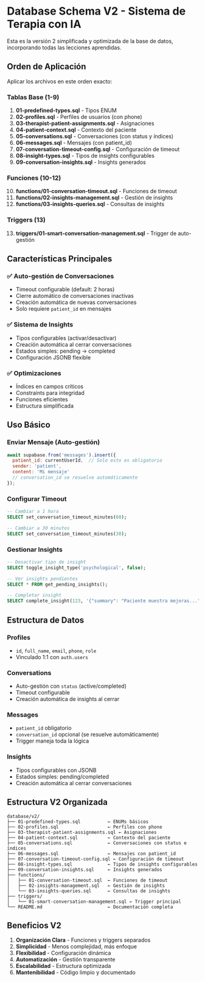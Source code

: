 # Database Schema V2 - Sistema de Terapia con IA

Esta es la versión 2 simplificada y optimizada de la base de datos, incorporando todas las lecciones aprendidas.

## Orden de Aplicación

Aplicar los archivos en este orden exacto:

### Tablas Base (1-9)
1. **01-predefined-types.sql** - Tipos ENUM
2. **02-profiles.sql** - Perfiles de usuarios (con phone)
3. **03-therapist-patient-assignments.sql** - Asignaciones
4. **04-patient-context.sql** - Contexto del paciente
5. **05-conversations.sql** - Conversaciones (con status y índices)
6. **06-messages.sql** - Mensajes (con patient_id)
7. **07-conversation-timeout-config.sql** - Configuración de timeout
8. **08-insight-types.sql** - Tipos de insights configurables
9. **09-conversation-insights.sql** - Insights generados

### Funciones (10-12)
10. **functions/01-conversation-timeout.sql** - Funciones de timeout
11. **functions/02-insights-management.sql** - Gestión de insights
12. **functions/03-insights-queries.sql** - Consultas de insights

### Triggers (13)
13. **triggers/01-smart-conversation-management.sql** - Trigger de auto-gestión

## Características Principales

### ✅ Auto-gestión de Conversaciones
- Timeout configurable (default: 2 horas)
- Cierre automático de conversaciones inactivas
- Creación automática de nuevas conversaciones
- Solo requiere `patient_id` en mensajes

### ✅ Sistema de Insights
- Tipos configurables (activar/desactivar)
- Creación automática al cerrar conversaciones
- Estados simples: pending → completed
- Configuración JSONB flexible

### ✅ Optimizaciones
- Índices en campos críticos
- Constraints para integridad
- Funciones eficientes
- Estructura simplificada

## Uso Básico

### Enviar Mensaje (Auto-gestión)
```javascript
await supabase.from('messages').insert({
  patient_id: currentUserId,  // Solo esto es obligatorio
  sender: 'patient',
  content: 'Mi mensaje'
  // conversation_id se resuelve automáticamente
});
```

### Configurar Timeout
```sql
-- Cambiar a 1 hora
SELECT set_conversation_timeout_minutes(60);

-- Cambiar a 30 minutos
SELECT set_conversation_timeout_minutes(30);
```

### Gestionar Insights
```sql
-- Desactivar tipo de insight
SELECT toggle_insight_type('psychological', false);

-- Ver insights pendientes
SELECT * FROM get_pending_insights();

-- Completar insight
SELECT complete_insight(123, '{"summary": "Paciente muestra mejoras..."}');
```

## Estructura de Datos

### Profiles
- `id`, `full_name`, `email`, `phone`, `role`
- Vinculado 1:1 con `auth.users`

### Conversations
- Auto-gestión con `status` (active/completed)
- Timeout configurable
- Creación automática de insights al cerrar

### Messages
- `patient_id` obligatorio
- `conversation_id` opcional (se resuelve automáticamente)
- Trigger maneja toda la lógica

### Insights
- Tipos configurables con JSONB
- Estados simples: pending/completed
- Creación automática al cerrar conversaciones

## Estructura V2 Organizada

```
database/v2/
├── 01-predefined-types.sql          ← ENUMs básicos
├── 02-profiles.sql                  ← Perfiles con phone
├── 03-therapist-patient-assignments.sql ← Asignaciones
├── 04-patient-context.sql           ← Contexto del paciente
├── 05-conversations.sql             ← Conversaciones con status e índices
├── 06-messages.sql                  ← Mensajes con patient_id
├── 07-conversation-timeout-config.sql ← Configuración de timeout
├── 08-insight-types.sql             ← Tipos de insights configurables
├── 09-conversation-insights.sql     ← Insights generados
├── functions/
│   ├── 01-conversation-timeout.sql  ← Funciones de timeout
│   ├── 02-insights-management.sql   ← Gestión de insights
│   └── 03-insights-queries.sql      ← Consultas de insights
├── triggers/
│   └── 01-smart-conversation-management.sql ← Trigger principal
└── README.md                        ← Documentación completa
```

## Beneficios V2

1. **Organización Clara** - Funciones y triggers separados
2. **Simplicidad** - Menos complejidad, más enfoque
3. **Flexibilidad** - Configuración dinámica
4. **Automatización** - Gestión transparente
5. **Escalabilidad** - Estructura optimizada
6. **Mantenibilidad** - Código limpio y documentado
